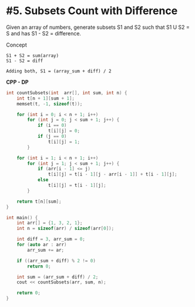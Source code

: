 # #5. Subsets Count with Difference

Given an array of numbers, generate subsets S1 and S2 such that S1 U S2 = S and has S1 - S2 = difference.

Concept
```
S1 + S2 = sum(array)
S1 - S2 = diff

Adding both, S1 = (array_sum + diff) / 2
```

**CPP - DP**
```cpp
int countSubsets(int  arr[], int sum, int n) {
	int t[n + 1][sum + 1];
	memset(t, -1, sizeof(t));

	for (int i = 0; i < n + 1; i++)
		for (int j = 0; j < sum + 1; j++) {
			if (i == 0)
				t[i][j] = 0;
			if (j == 0)
				t[i][j] = 1;
		}

	for (int i = 1; i < n + 1; i++)
		for (int j = 1; j < sum + 1; j++) {
			if (arr[i - 1] <= j)
				t[i][j] = t[i - 1][j - arr[i - 1]] + t[i - 1][j];
			else
				t[i][j] = t[i - 1][j];
		}

	return t[n][sum];
}

int main() {
	int arr[] = {1, 3, 2, 1};
	int n = sizeof(arr) / sizeof(arr[0]);

	int diff = 3, arr_sum = 0;
	for (auto ar : arr)
		arr_sum += ar;

	if ((arr_sum + diff) % 2 != 0)
		return 0;

	int sum = (arr_sum + diff) / 2;
	cout << countSubsets(arr, sum, n);

	return 0;
}
```
